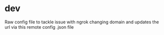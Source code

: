 # dev

Raw config file to tackle issue with ngrok changing domain and updates the url via this remote config .json file 
